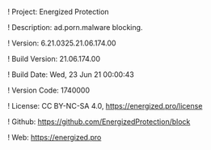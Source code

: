 ! Project: Energized Protection

! Description: ad.porn.malware blocking.

! Version: 6.21.0325.21.06.174.00

! Build Version: 21.06.174.00

! Build Date: Wed, 23 Jun 21 00:00:43

! Version Code: 1740000

! License: CC BY-NC-SA 4.0, https://energized.pro/license

! Github: https://github.com/EnergizedProtection/block

! Web: https://energized.pro
